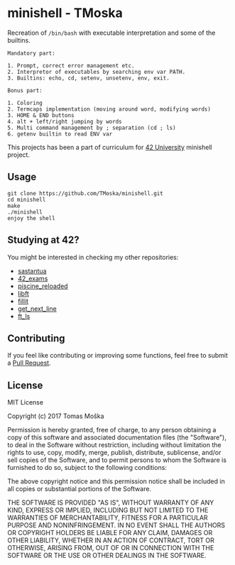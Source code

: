 minishell - TMoska
===

Recreation of `/bin/bash` with executable interpretation and some of the builtins.

```
Mandatory part:

1. Prompt, correct error management etc.
2. Interpretor of executables by searching env var PATH.
3. Builtins: echo, cd, setenv, unsetenv, env, exit.

Bonus part:

1. Coloring
2. Termcaps implementation (moving around word, modifying words)
3. HOME & END buttons
4. alt + left/right jumping by words
5. Multi command management by ; separation (cd ; ls)
6. getenv builtin to read ENV var

```

This projects has been a part of curriculum for [42 University](https://www.42.us.org) minishell project.

Usage
---

```
git clone https://github.com/TMoska/minishell.git
cd minishell
make
./minishell
enjoy the shell
```

Studying at 42?
---

You might be interested in checking my other repositories:
- [sastantua](https://github.com/TMoska/sastantua)
- [42_exams](https://github.com/TMoska/42_exams)
- [piscine_reloaded](https://github.com/TMoska/piscine_reloaded)
- [libft](https://www.github.com/TMoska/libft)
- [fillit](https://github.com/TMoska/fillit)
- [get_next_line](https://github.com/TMoska/get_next_line)
- [ft_ls](https://github.com/TMoska/ft_ls)

Contributing
---

If you feel like contributing or improving some functions, feel free to submit a [Pull Request](https://github.com/TMoska/ft_ls/pulls).

License
---

MIT License

Copyright (c) 2017 Tomas Moška

Permission is hereby granted, free of charge, to any person obtaining a copy
of this software and associated documentation files (the "Software"), to deal
in the Software without restriction, including without limitation the rights
to use, copy, modify, merge, publish, distribute, sublicense, and/or sell
copies of the Software, and to permit persons to whom the Software is
furnished to do so, subject to the following conditions:

The above copyright notice and this permission notice shall be included in all
copies or substantial portions of the Software.

THE SOFTWARE IS PROVIDED "AS IS", WITHOUT WARRANTY OF ANY KIND, EXPRESS OR
IMPLIED, INCLUDING BUT NOT LIMITED TO THE WARRANTIES OF MERCHANTABILITY,
FITNESS FOR A PARTICULAR PURPOSE AND NONINFRINGEMENT. IN NO EVENT SHALL THE
AUTHORS OR COPYRIGHT HOLDERS BE LIABLE FOR ANY CLAIM, DAMAGES OR OTHER
LIABILITY, WHETHER IN AN ACTION OF CONTRACT, TORT OR OTHERWISE, ARISING FROM,
OUT OF OR IN CONNECTION WITH THE SOFTWARE OR THE USE OR OTHER DEALINGS IN THE
SOFTWARE.

